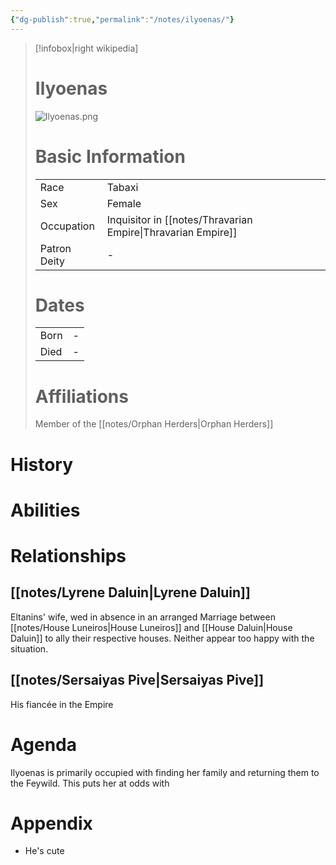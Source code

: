 ```yaml
---
{"dg-publish":true,"permalink":"/notes/ilyoenas/"}
---
```


> [!infobox|right wikipedia]
> # Ilyoenas
> ![Ilyoenas.png](/img/user/images/Ilyoenas.png)
># Basic Information
> |  |   |
> | ---- | --- |
> | Race | Tabaxi |
> | Sex | Female |
> | Occupation | Inquisitor in [[notes/Thravarian Empire\|Thravarian Empire]] |
> | Patron Deity | - |
> # Dates
>  |  |   |
> | ---- | --- |
> | Born | - |
> | Died | - |
> # Affiliations
> Member of the [[notes/Orphan Herders\|Orphan Herders]]


# History

# Abilities

# Relationships
## [[notes/Lyrene Daluin\|Lyrene Daluin]]
Eltanins' wife, wed in absence in an arranged Marriage between [[notes/House Luneiros\|House Luneiros]] and [[House Daluin\|House Daluin]] to ally their respective houses. Neither appear too happy with the situation.
## [[notes/Sersaiyas Pive\|Sersaiyas Pive]]
His fiancée in the Empire

# Agenda
Ilyoenas is primarily occupied with finding her family and returning them to the Feywild. This puts her at odds with 

# Appendix
 - He's cute